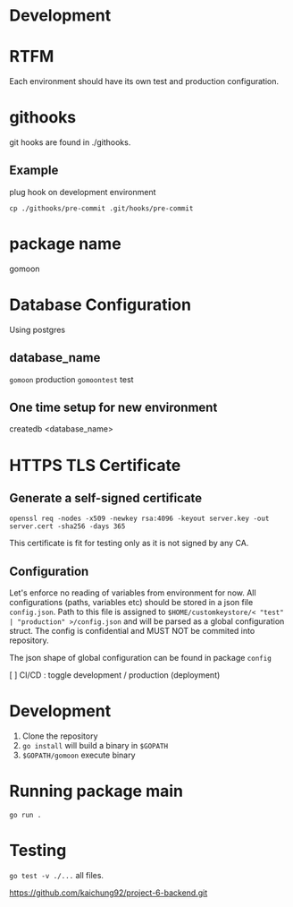 
# Development

# RTFM

Each environment should have its own test and production configuration.


# githooks

git hooks are found in ./githooks.

## Example
plug hook on development environment

```cp ./githooks/pre-commit .git/hooks/pre-commit```


# package name

gomoon

# Database Configuration

Using postgres


## database_name

`gomoon` production
`gomoontest` test

## One time setup for new environment

createdb <database_name>

# HTTPS TLS Certificate

## Generate a self-signed certificate

`openssl req -nodes -x509 -newkey rsa:4096 -keyout server.key -out server.cert -sha256 -days 365`

This certificate is fit for testing only as it is not signed by any CA.

## Configuration

Let's enforce no reading of variables from environment for now. All configurations (paths, variables etc) should be stored in a json file `config.json`. Path to this file is assigned to `$HOME/customkeystore/< "test" | "production" >/config.json` and will be parsed as a global configuration struct. The config is confidential and MUST NOT be commited into repository.

The json shape of global configuration can be found in package `config`

[ ] CI/CD : toggle development / production (deployment)

# Development

1. Clone the repository
2. `go install` will build a binary in `$GOPATH`
3. `$GOPATH/gomoon` execute binary

# Running package main

`go run .`

# Testing

`go test -v ./...` all files.

https://github.com/kaichung92/project-6-backend.git
